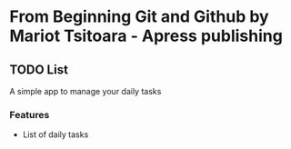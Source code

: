 # From Beginning Git and Github by Mariot Tsitoara - Apress publishing
## TODO List
A simple app to manage your daily tasks
### Features
* List of daily tasks
